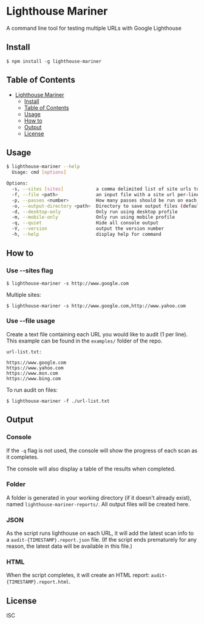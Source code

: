 # Lighthouse Mariner

A command line tool for testing multiple URLs with Google Lighthouse

## Install

```
$ npm install -g lighthouse-mariner
```

## Table of Contents

- [Lighthouse Mariner](#lighthouse-mariner)
  - [Install](#install)
  - [Table of Contents](#table-of-contents)
  - [Usage](#usage)
  - [How to](#how-to)
  - [Output](#output)
  - [License](#license)

## Usage

```sh
$ lighthouse-mariner --help
  Usage: cmd [options]

Options:
  -s, --sites [sites]            a comma delimited list of site urls to analyze with Lighthouse
  -f, --file <path>              an input file with a site url per-line to analyze with Lighthouse
  -p, --passes <number>          How many passes should be run on each route to generate each average score? (default: 1)
  -o, --output-directory <path>  Directory to save output files (default: "./lighthouse-mariner-reports")
  -d, --desktop-only             Only run using desktop profile
  -m, --mobile-only              Only run using mobile profile
  -q, --quiet                    Hide all console output
  -V, --version                  output the version number
  -h, --help                     display help for command
```

## How to

### Use --sites flag

```
$ lighthouse-mariner -s http://www.google.com
```
Multiple sites:
```
$ lighthouse-mariner -s http://www.google.com,http://www.yahoo.com
```

### Use --file usage
Create a text file containing each URL you would like to audit (1 per line). This example can be found in the `examples/` folder of the repo.

`url-list.txt:`

```
https://www.google.com
https://www.yahoo.com
https://www.msn.com
https://www.bing.com
```

To run audit on files:

```
$ lighthouse-mariner -f ./url-list.txt
```

## Output

### Console

If the `-q` flag is not used, the console will show the progress of each scan as it completes.

The console will also display a table of the results when completed.

### Folder

A folder is generated in your working directory (if it doesn't already exist), named `lighthouse-mariner-reports/`. All output files will be created here.

### JSON

As the script runs lighthouse on each URL, it will add the latest scan info to a `audit-{TIMESTAMP}.report.json` file. (If the script ends prematurely for any reason, the latest data will be available in this file.)

### HTML

When the script completes, it will create an HTML report: `audit-{TIMESTAMP}.report.html`.

## License

ISC